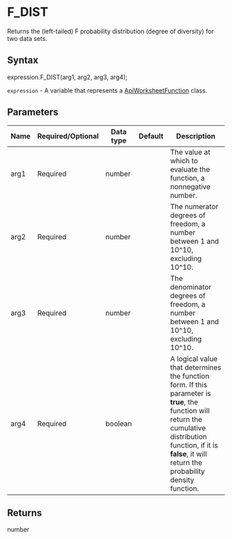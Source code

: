 # F_DIST

Returns the (left-tailed) F probability distribution (degree of diversity) for two data sets.

## Syntax

expression.F_DIST(arg1, arg2, arg3, arg4);

`expression` - A variable that represents a [ApiWorksheetFunction](../ApiWorksheetFunction.md) class.

## Parameters

| **Name** | **Required/Optional** | **Data type** | **Default** | **Description** |
| ------------- | ------------- | ------------- | ------------- | ------------- |
| arg1 | Required | number |  | The value at which to evaluate the function, a nonnegative number. |
| arg2 | Required | number |  | The numerator degrees of freedom, a number between 1 and 10^10, excluding 10^10. |
| arg3 | Required | number |  | The denominator degrees of freedom, a number between 1 and 10^10, excluding 10^10. |
| arg4 | Required | boolean |  | A logical value that determines the function form. If this parameter is **true**, the function will return the cumulative distribution function, if it is **false**, it will return the probability density function. |

## Returns

number